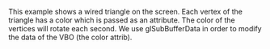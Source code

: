 This example shows a wired triangle on the screen. Each vertex of the triangle has a color which is passed as an attribute. The color of the vertices will rotate each second. We use glSubBufferData in order to modify the data of the VBO (the color attrib).
